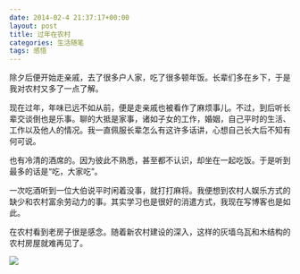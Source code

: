 ```yaml
---
date: 2014-02-4 21:37:17+00:00
layout: post
title: 过年在农村
categories: 生活随笔
tags: 感悟   
---
```


除夕后便开始走亲戚，去了很多户人家，吃了很多顿年饭。长辈们多在乡下，于是我对农村又多了一点了解。

现在过年，年味已远不如从前，便是走亲戚也被看作了麻烦事儿。不过，到后听长辈交谈倒也是乐事。聊的大抵是家事，诸如子女的工作，婚姻，自己平时的生活、工作以及他人的情况。我一直佩服长辈怎么有这许多话讲，心想自己长大后不知有何可说。

也有冷清的酒席的。因为彼此不熟悉，甚至都不认识，却坐在一起吃饭。于是听到最多的话是“吃，大家吃”。

一次吃酒听到一位大伯说平时闲着没事，就打打麻将。我便想到农村人娱乐方式的缺少和农村富余劳动力的事。其实学习也是很好的消遣方式，我现在写博客也是如此。

在农村看到老房子很是感念。随着新农村建设的深入，这样的灰墙乌瓦和木结构的农村房屋就难再见了。


![](https://raw2.github.com/xulihang/xulihang.github.io/master/album/countryside.jpg)

